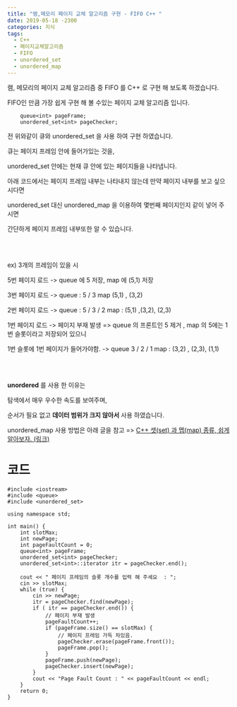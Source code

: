 ```yaml
---
title: "램,메모리 페이지 교체 알고리즘 구현 - FIFO C++ "
date: 2019-05-18 -2300
categories: 지식
tags: 
  - C++
  - 페이지교체알고리즘
  - FIFO
  - unordered_set
  - unordered_map
---
```


램, 메모리의 페이지 교체 알고리즘 중 FIFO 를 C++ 로 구현 해 보도록 하겠습니다.

FIFO인 만큼 가장 쉽게 구현 해 볼 수있는 페이지 교체 알고리즘 입니다.

```
	queue<int> pageFrame;
	unordered_set<int> pageChecker;
```
전 위와같이 큐와 unordered_set 을 사용 하여 구현 하였습니다.

큐는 페이지 프레임 안에 들어가있는 것을,

unordered_set 안에는 현재 큐 안에 있는 페이지들을 나타냅니다. 

아래 코드에서는 페이지 프레임 내부는 나타내지 않는데 만약 페이지 내부를 보고 싶으시다면 

unordered_set 대신 unordered_map 을 이용하여 몇번째 페이지인지 같이 넣어 주시면 

간단하게 페이지 프레임 내부또한 알 수 있습니다. 


<br><br>

ex) 
3개의 프레임이 있을 시

 5번 페이지 로드 -> queue 에 5 저장, map 에 (5,1) 저장

3번 페이지 로드 -> queue : 5 / 3     map (5,1) , (3,2)

2번 페이지 로드 -> queue : 5 / 3 / 2    map : (5,1) ,(3,2), (2,3)

1번 페이지 로드 -> 페이지 부재 발생 => queue 의 프론트인 5 제거 , map 의 5에는 1번 슬롯이라고 저장되어 있으니

1번 슬롯에 1번 페이지가 들어가야함. -> queue 3 / 2 / 1    map : (3,2) , (2,3), (1,1)

<br><br>

**unordered** 를 사용 한 이유는

탐색에서 매우 우수한 속도를 보여주며, 

순서가 필요 없고 **데이터 범위가 크지 않아서** 사용 하였습니다. 

unordered_map 사용 방법은 아래 글을 참고
=> [C++ 셋(set) 과 멥(map) 종류, 쉽게 알아보자. (링크)](https://mountrivers.github.io/setsandmaps/)


# 코드

```
#include <iostream>
#include <queue>
#include <unordered_set>

using namespace std;

int main() {
	int slotMax;
	int newPage;
	int pageFaultCount = 0;
	queue<int> pageFrame;
	unordered_set<int> pageChecker;
	unordered_set<int>::iterator itr = pageChecker.end();

	cout << " 페이지 프레임의 슬롯 개수를 입력 해 주세요  : ";
	cin >> slotMax;
	while (true) {
		cin >> newPage;
		itr = pageChecker.find(newPage);
		if ( itr == pageChecker.end()) {
			// 페이지 부재 발생
			pageFaultCount++;
			if (pageFrame.size() == slotMax) {
				// 페이지 프레임 가득 차있음. 
				pageChecker.erase(pageFrame.front());
				pageFrame.pop();			
			}
			pageFrame.push(newPage);
			pageChecker.insert(newPage);
		}
		cout << "Page Fault Count : " << pageFaultCount << endl;
	}
	return 0;
}
```
